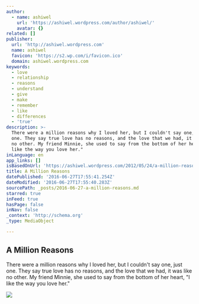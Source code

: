 ```yaml
---
author:
  - name: ashiwel
    url: 'https://ashiwel.wordpress.com/author/ashiwel/'
    avatar: {}
related: []
publisher:
  url: 'http://ashiwel.wordpress.com'
  name: ashiwel
  favicon: 'https://s2.wp.com/i/favicon.ico'
  domain: ashiwel.wordpress.com
keywords:
  - love
  - relationship
  - reasons
  - understand
  - give
  - make
  - remember
  - like
  - differences
  - 'true'
description: >-
  There were a million reasons why I loved her, but I couldn't say one, just
  one. They say true love has no reasons, and the love that we had, it was like
  no other. My friend Minnie, she used to say from the bottom of her heart, "I
  like the way you love her."
inLanguage: en
app_links: []
isBasedOnUrl: 'https://ashiwel.wordpress.com/2012/05/24/a-million-reasons/'
title: A Million Reasons
datePublished: '2016-06-27T17:55:41.254Z'
dateModified: '2016-06-27T17:55:40.283Z'
sourcePath: _posts/2016-06-27-a-million-reasons.md
starred: true
inFeed: true
hasPage: false
inNav: false
_context: 'http://schema.org'
_type: MediaObject

---
```

<article style=""><h1>A Million Reasons</h1><p>There were a million reasons why I loved her, but I couldn't say one, just one. They say true love has no reasons, and the love that we had, it was like no other. My friend Minnie, she used to say from the bottom of her heart, "I like the way you love her."</p><img src="https://i2.wp.com/ashiwel.files.wordpress.com/2012/05/cracked20woman202.png?fit=440%2C330" /></article>